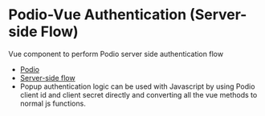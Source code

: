# Podio-Vue Authentication (Server-side Flow)

Vue component to perform Podio server side authentication flow

- [Podio](https://podio.com/)
- [Server-side flow](https://developers.podio.com/authentication/server_side)
- Popup authentication logic can be used with Javascript by using Podio client id and client secret directly and converting all the vue methods to normal js functions. 
